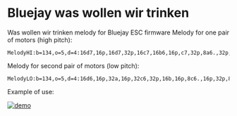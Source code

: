 # Bluejay was wollen wir trinken
Was wollen wir trinken melody for Bluejay ESC firmware 
Melody for one pair of motors (high pitch):
```
MelodyHI:b=134,o=5,d=4:16d7,16p,16d7,32p,16c7,16b6,16p,c7,32p,8a6.,32p,32g6,32p,16a6.,32p,16d7,16p,8d7,32p,16c7.,32p,8b6,32p,32d7,8p,16d7,16c7,8b6,32p,c7,32p,8a6,8p,8b6,32p,16g6.,32p,a6
```
Melody for second pair of motors (low pitch):
```
MelodyLO:b=134,o=5,d=4:16d6,16p,32a,16p,32c6,32p,16b,16p,8c6.,16p,32p,8e,16p,32p,16p,16a,16p,32d6,8p,16d6,16p,16c6,16p,16b.,16p,32d6,16p,32p,32d6,32p,32c6,32p,16b.,16p,8c6.,16p,32p,8a,8p,8b,32p,16g.,32p,2a
```
Example of use:

[![demo](https://img.youtube.com/vi/2iGpD4wUvBs/0.jpg)](https://www.youtube.com/shorts/2iGpD4wUvBs?feature=share)
